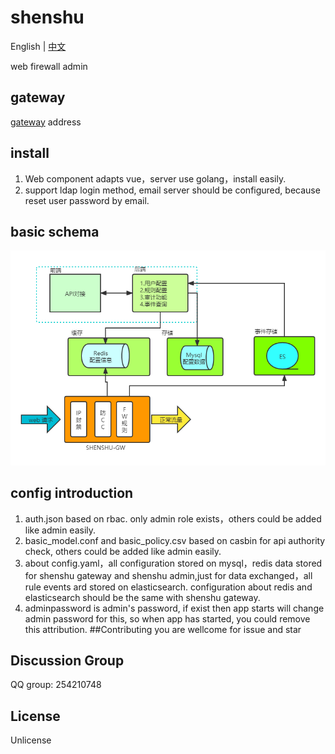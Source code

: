 # shenshu
English | [中文](./README.md)

web firewall admin

## gateway
[gateway](https://github.com/jixindatech/shenshu-gw) address

## install
1. Web component adapts vue，server use golang，install easily.
2. support ldap login method, email server should be configured, because
reset user password by email.

## basic schema
![image](doc/schema.png)

## config introduction
1. auth.json based on rbac. only admin role exists，others could be added like admin easily.
2. basic_model.conf and basic_policy.csv based on casbin for api authority check, others could be added like admin easily.
3. about config.yaml，all configuration stored on mysql，redis data stored for shenshu gateway and
shenshu admin,just for data exchanged，all rule events ard stored on elasticsearch.
configuration about redis and elasticsearch should be the same with shenshu gateway.
4. adminpassword is admin's password, if exist then app starts will change admin password
for this, so when app has started, you could remove this attribution.
##Contributing
you are wellcome for issue and star

## Discussion Group
QQ group: 254210748

## License
Unlicense



